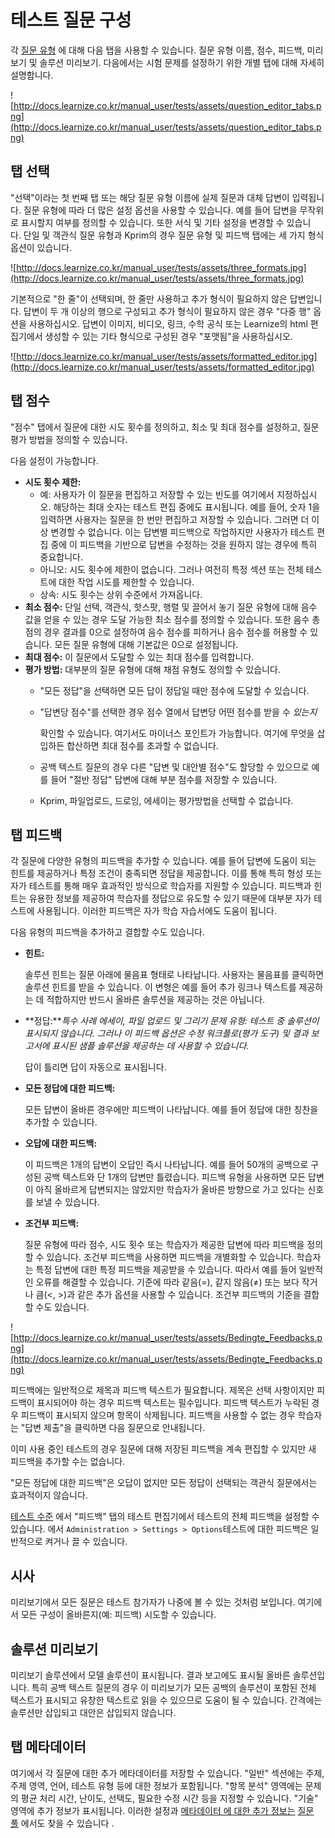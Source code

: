 # 테스트 질문 구성

각 [질문 유형](http://docs.learnize.co.kr/manual_user/tests/Test_question_types/) 에 대해 다음 탭을 사용할 수 있습니다. 질문 유형 이름, 점수, 피드백, 미리보기 및 솔루션 미리보기. 다음에서는 시험 문제를 설정하기 위한 개별 탭에 대해 자세히 설명합니다.

![http://docs.learnize.co.kr/manual_user/tests/assets/question_editor_tabs.png](http://docs.learnize.co.kr/manual_user/tests/assets/question_editor_tabs.png)

## 탭 선택

"선택"이라는 첫 번째 탭 또는 해당 질문 유형 이름에 실제 질문과 대체 답변이 입력됩니다. 질문 유형에 따라 더 많은 설정 옵션을 사용할 수 있습니다. 예를 들어 답변을 무작위로 표시할지 여부를 정의할 수 있습니다. 또한 서식 및 기타 설정을 변경할 수 있습니다. 단일 및 객관식 질문 유형과 Kprim의 경우 질문 유형 및 피드백 탭에는 세 가지 형식 옵션이 있습니다.

![http://docs.learnize.co.kr/manual_user/tests/assets/three_formats.jpg](http://docs.learnize.co.kr/manual_user/tests/assets/three_formats.jpg)

기본적으로 "한 줄"이 선택되며, 한 줄만 사용하고 추가 형식이 필요하지 않은 답변입니다. 답변이 두 개 이상의 행으로 구성되고 추가 형식이 필요하지 않은 경우 "다중 행" 옵션을 사용하십시오. 답변이 이미지, 비디오, 링크, 수학 공식 또는 Learnize의 html 편집기에서 생성할 수 있는 기타 형식으로 구성된 경우 "포맷됨"을 사용하십시오.

![http://docs.learnize.co.kr/manual_user/tests/assets/formatted_editor.jpg](http://docs.learnize.co.kr/manual_user/tests/assets/formatted_editor.jpg)

## 탭 점수

"점수" 탭에서 질문에 대한 시도 횟수를 정의하고, 최소 및 최대 점수를 설정하고, 질문 평가 방법을 정의할 수 있습니다.

다음 설정이 가능합니다.

- **시도 횟수 제한:**
    - 예: 사용자가 이 질문을 편집하고 저장할 수 있는 빈도를 여기에서 지정하십시오. 해당하는 최대 숫자는 테스트 편집 중에도 표시됩니다. 예를 들어, 숫자 1을 입력하면 사용자는 질문을 한 번만 편집하고 저장할 수 있습니다. 그러면 더 이상 변경할 수 없습니다. 이는 답변별 피드백으로 작업하지만 사용자가 테스트 편집 중에 이 피드백을 기반으로 답변을 수정하는 것을 원하지 않는 경우에 특히 중요합니다.
    - 아니오: 시도 횟수에 제한이 없습니다. 그러나 여전히 특정 섹션 또는 전체 테스트에 대한 작업 시도를 제한할 수 있습니다.
    - 상속: 시도 횟수는 상위 수준에서 가져옵니다.
- **최소 점수:** 단일 선택, 객관식, 핫스팟, 행렬 및 끌어서 놓기 질문 유형에 대해 음수 값을 얻을 수 있는 경우 도달 가능한 최소 점수를 정의할 수 있습니다. 또한 음수 총점의 경우 결과를 0으로 설정하여 음수 점수를 피하거나 음수 점수를 허용할 수 있습니다. 모든 질문 유형에 대해 기본값은 0으로 설정됩니다.
- **최대 점수:** 이 질문에서 도달할 수 있는 최대 점수를 입력합니다.
- **평가 방법:** 대부분의 질문 유형에 대해 채점 유형도 정의할 수 있습니다.
    - "모든 정답"을 선택하면 모든 답이 정답일 때만 점수에 도달할 수 있습니다.
    - "답변당 점수"를 선택한 경우 점수 열에서 답변당 어떤 점수를 받을 수 *있는지*
        
        확인할 수 있습니다. 여기서도 마이너스 포인트가 가능합니다. 여기에 무엇을 삽입하든 합산하면 최대 점수를 초과할 수 없습니다.
        
    - 공백 텍스트 질문의 경우 다른 "답변 및 대안별 점수"도 할당할 수 있으므로 예를 들어 "절반 정답" 답변에 대해 부분 점수를 저장할 수 있습니다.
    - Kprim, 파일업로드, 드로잉, 에세이는 평가방법을 선택할 수 없습니다.

## 탭 피드백

각 질문에 다양한 유형의 피드백을 추가할 수 있습니다. 예를 들어 답변에 도움이 되는 힌트를 제공하거나 특정 조건이 충족되면 정답을 제공합니다. 이를 통해 특히 형성 또는 자가 테스트를 통해 매우 효과적인 방식으로 학습자를 지원할 수 있습니다. 피드백과 힌트는 유용한 정보를 제공하여 학습자를 정답으로 유도할 수 있기 때문에 대부분 자가 테스트에 사용됩니다. 이러한 피드백은 자가 학습 자습서에도 도움이 됩니다.

다음 유형의 피드백을 추가하고 결합할 수도 있습니다.

- **힌트:**
    
    솔루션 힌트는 질문 아래에 물음표 형태로 나타납니다. 사용자는 물음표를 클릭하면 솔루션 힌트를 받을 수 있습니다. 이 변형은 예를 들어 추가 링크나 텍스트를 제공하는 데 적합하지만 반드시 올바른 솔루션을 제공하는 것은 아닙니다.
    
- **정답:***특수 사례 에세이, 파일 업로드 및 그리기 문제 유형: 테스트 중 솔루션이 표시되지 않습니다. 그러나 이 피드백 옵션은 수정 워크플로(평가 도구) 및 결과 보고서에 표시된 샘플 솔루션을 제공하는 데 사용할 수 있습니다.*
    
    답이 틀리면 답이 자동으로 표시됩니다.
    
- **모든 정답에 대한 피드백:**
    
    모든 답변이 올바른 경우에만 피드백이 나타납니다. 예를 들어 정답에 대한 칭찬을 추가할 수 있습니다.
    
- **오답에 대한 피드백:**
    
    이 피드백은 1개의 답변이 오답인 즉시 나타납니다. 예를 들어 50개의 공백으로 구성된 공백 텍스트와 단 1개의 답변만 틀렸습니다. 피드백 유형을 사용하면 모든 답변이 아직 올바르게 답변되지는 않았지만 학습자가 올바른 방향으로 가고 있다는 신호를 보낼 수 있습니다.
    
- **조건부 피드백:**
    
    질문 유형에 따라 점수, 시도 횟수 또는 학습자가 제공한 답변에 따라 피드백을 정의할 수 있습니다. 조건부 피드백을 사용하면 피드백을 개별화할 수 있습니다. 학습자는 특정 답변에 대한 특정 피드백을 제공받을 수 있습니다. 따라서 예를 들어 일반적인 오류를 해결할 수 있습니다. 기준에 따라 같음(=), 같지 않음(≠) 또는 보다 작거나 큼(<, >)과 같은 추가 옵션을 사용할 수 있습니다. 조건부 피드백의 기준을 결합할 수도 있습니다.
    

![http://docs.learnize.co.kr/manual_user/tests/assets/Bedingte_Feedbacks.png](http://docs.learnize.co.kr/manual_user/tests/assets/Bedingte_Feedbacks.png)

피드백에는 일반적으로 제목과 피드백 텍스트가 필요합니다. 제목은 선택 사항이지만 피드백이 표시되어야 하는 경우 피드백 텍스트는 필수입니다. 피드백 텍스트가 누락된 경우 피드백이 표시되지 않으며 항목이 삭제됩니다. 피드백을 사용할 수 없는 경우 학습자는 "답변 제출"을 클릭하면 다음 질문으로 안내됩니다.

이미 사용 중인 테스트의 경우 질문에 대해 저장된 피드백을 계속 편집할 수 있지만 새 피드백을 추가할 수는 없습니다.

"모든 정답에 대한 피드백"은 오답이 없지만 모든 정답이 선택되는 객관식 질문에서는 효과적이지 않습니다.

[테스트 수준](http://docs.learnize.co.kr/manual_user/tests/Configure_tests/) 에서 "피드백" 탭의 테스트 편집기에서 테스트의 전체 피드백을 설정할 수 있습니다. 에서 `Administration > Settings > Options`테스트에 대한 피드백은 일반적으로 켜거나 끌 수 있습니다.

## 시사

미리보기에서 모든 질문은 테스트 참가자가 나중에 볼 수 있는 것처럼 보입니다. 여기에서 모든 구성이 올바른지(예: 피드백) 시도할 수 있습니다.

## 솔루션 미리보기

미리보기 솔루션에서 모델 솔루션이 표시됩니다. 결과 보고에도 표시될 올바른 솔루션입니다. 특히 공백 텍스트 질문의 경우 이 미리보기가 모든 공백의 솔루션이 포함된 전체 텍스트가 표시되고 유창한 텍스트로 읽을 수 있으므로 도움이 될 수 있습니다. 간격에는 솔루션만 삽입되고 대안은 삽입되지 않습니다.

## 탭 메타데이터

여기에서 각 질문에 대한 추가 메타데이터를 저장할 수 있습니다. "일반" 섹션에는 주제, 주제 영역, 언어, 테스트 유형 등에 대한 정보가 포함됩니다. "항목 분석" 영역에는 문제의 평균 처리 시간, 난이도, 선택도, 필요한 수정 시간 등을 지정할 수 있습니다. "기술" 영역에 추가 정보가 표시됩니다. 이러한 설정과 [메타데이터 에 대한 추가 정보는](http://docs.learnize.co.kr/manual_user/question_bank/Item_Detailed_View/) [질문 풀](http://docs.learnize.co.kr/manual_user/question_bank/) 에서도 찾을 수 있습니다 .